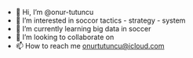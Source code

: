 - 👋 Hi, I’m @onur-tutuncu
- 👀 I’m interested in soccor tactics - strategy - system
- 🌱 I’m currently learning big data in soccer 
- 💞️ I’m looking to collaborate on 
- 📫 How to reach me onurtutuncu@icloud.com

<!---
onur-tutuncu/onur-tutuncu is a ✨ special ✨ repository because its `README.md` (this file) appears on your GitHub profile.
You can click the Preview link to take a look at your changes.
--->
